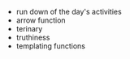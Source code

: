 - run down of the day's activities 
- arrow function
- terinary 
- truthiness 
- templating functions 